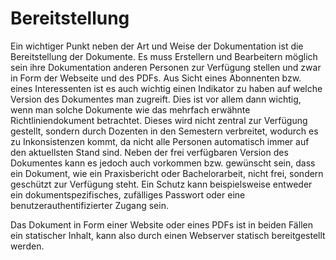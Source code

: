 # Bereitstellung

Ein wichtiger Punkt neben der Art und Weise der Dokumentation ist die Bereitstellung der Dokumente. Es muss Erstellern und Bearbeitern möglich sein ihre Dokumentation anderen Personen zur Verfügung stellen und zwar in Form der Webseite und des PDFs. Aus Sicht eines Abonnenten bzw. eines Interessenten ist es auch wichtig einen Indikator zu haben auf welche Version des Dokumentes man zugreift. Dies ist vor allem dann wichtig, wenn man solche Dokumente wie das mehrfach erwähnte Richtliniendokument betrachtet. Dieses wird nicht zentral zur Verfügung gestellt, sondern durch Dozenten in den Semestern verbreitet, wodurch es zu Inkonsistenzen kommt, da nicht alle Personen automatisch immer auf den aktuellsten Stand sind. Neben der frei verfügbaren Version des Dokumentes kann es jedoch auch vorkommen bzw. gewünscht sein, dass ein Dokument, wie ein Praxisbericht oder Bachelorarbeit, nicht frei, sondern geschützt zur Verfügung steht. Ein Schutz kann beispielsweise entweder ein dokumentspezifisches, zufälliges Passwort oder eine benutzerauthentifizierter Zugang sein.

Das Dokument in Form einer Website oder eines PDFs ist in beiden Fällen ein statischer Inhalt, kann also durch einen Webserver statisch bereitgestellt werden. 
